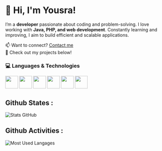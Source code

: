 # 👋 Hi, I'm Yousra!  

I’m a **developer** passionate about coding and problem-solving. I love working with **Java, PHP, and web development**. Constantly learning and improving, I aim to build efficient and scalable applications.  

📫 Want to connect? [Contact me](mailto:chbibyousra02@gmail.com)  
🚀 Check out my projects below!  

### 💻 Languages & Technologies   
<img src="https://cdn.jsdelivr.net/gh/devicons/devicon/icons/java/java-original.svg" width="40px"/> 
<img src="https://cdn.jsdelivr.net/gh/devicons/devicon/icons/python/python-original.svg" width="40px"/> 
<img src="https://cdn.jsdelivr.net/gh/devicons/devicon/icons/javascript/javascript-original.svg" width="40px"/> 
<img src="https://cdn.jsdelivr.net/gh/devicons/devicon/icons/html5/html5-original.svg" width="40px"/> 
<img src="https://cdn.jsdelivr.net/gh/devicons/devicon/icons/css3/css3-original.svg" width="40px"/> 
<img src="https://cdn.jsdelivr.net/gh/devicons/devicon/icons/mysql/mysql-original.svg" width="40px"/> 
 
## Github States : 
![Stats GitHub](https://github-readme-stats.vercel.app/api?username=Yousra0225&show_icons=true&theme=tokyonight)

## Github Activities :
![Most Used Langages](https://github-readme-stats.vercel.app/api/top-langs/?username=Yousra0225&layout=compact&theme=tokyonight)




